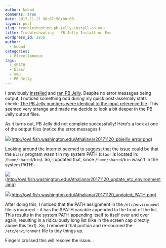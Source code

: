 ```yaml
---
author: kubu4
comments: true
date: 2017-11-21 00:07:50+00:00
layout: post
slug: troubleshooting-pb-jelly-install-on-emu
title: Troubleshooting - PB Jelly Install on Emu
wordpress_id: 2936
author:
  - kubu4
categories:
  - Miscellaneous
tags:
  - $PATH
  - blasr
  - emu
  - PB Jelly
---
```


I previously [installed](https://robertslab.github.io/sams-notebook/2017-10-30-software-installation-pb-jelly-suite-and-blasr-on-emu.html) and [ran PB Jelly](https://robertslab.github.io/sams-notebook/2017-11-14-genome-assembly-olympia-oyster-illumina-pacbio-using-pb-jelly-wbgi-scaffold-assembly.html). Despite no error messages being output, I noticed something odd during my quick post-assembly stats check: [The PB Jelly numbers were identical to the input reference file](https://robertslab.github.io/sams-notebook/2017-11-14-assembly-comparison-oly-assemblies-using-quast.html). This seemed very strange and made me decide to look a bit deeper in the PB Jelly output files.

As it turns out, PB Jelly did not complete successfully! Here's a look at one of the output files (notice the error messages!):

![](https://owl.fish.washington.edu/Athaliana/20171120_pbjellly_error.png)(http://owl.fish.washington.edu/Athaliana/20171120_pbjellly_error.png)

Looking around the internet seemed to suggest that the issue could be that the `blasr` program wasn't in my system PATH (`blasr` is located in: `/home/shared/bin`). So, I updated that, since `/home/shared/bin` wasn't in the system PATH!:

![](https://owl.fish.washington.edu/Athaliana/20171120_update_etc_environment.png)(http://owl.fish.washington.edu/Athaliana/20171120_update_etc_environment.png)

![](https://owl.fish.washington.edu/Athaliana/20171120_updated_PATH.png)(http://owl.fish.washington.edu/Athaliana/20171120_updated_PATH.png)

After doing this, I noticed that the PATH assignment in the `/etc/environment` file is incorrect - it has the $PATH variable appended to the front of the list. This results in the system PATH appending itself to itself over and over again, resulting in a ridiculously long list (like in the screen cap directly above this text). So, I removed that portion and re-sourced the `/etc/environment` file to tidy things up.

Fingers crossed this will resolve the issue...
